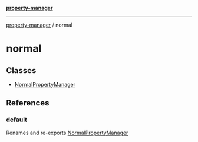 [**property-manager**](../README.md)

***

[property-manager](../modules.md) / normal

# normal

## Classes

- [NormalPropertyManager](classes/NormalPropertyManager-1.md)

## References

### default

Renames and re-exports [NormalPropertyManager](classes/NormalPropertyManager-1.md)
